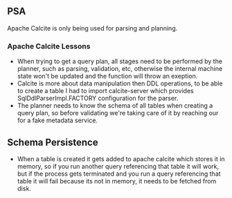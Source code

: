 ## PSA
Apache Calcite is only being used for parsing and planning.

### Apache Calcite Lessons
- When trying to get a query plan, all stages need to be performed by the planner, such as parsing, validation, etc, otherwise the internal machine state won't be updated and the function will throw an exeption.
- Calcite is more about data manipulation then DDL operations, to be able to create a table I had to import calcite-server which provides SqlDdlParserImpl.FACTORY configuration for the parser.
- The planner needs to know the schema of all tables when creating a query plan, so before validating we're taking care of it by reaching our for a fake metadata service.


## Schema Persistence
- When a table is created it gets added to apache calcite which stores it in memory, so if you run another query referencing that table it will work, but if the process gets terminated and you run a query referencing that table it will fail because its not in memory, it needs to be fetched from disk.